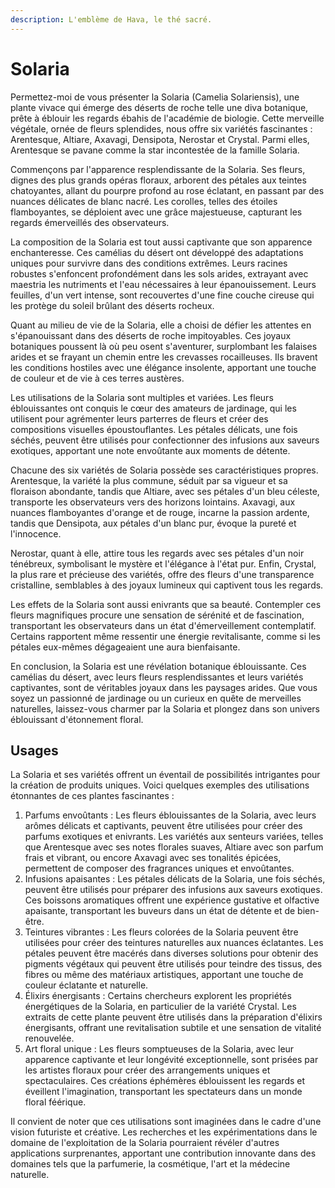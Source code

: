 ```yaml
---
description: L'emblème de Hava, le thé sacré.
---
```


# Solaria

Permettez-moi de vous présenter la Solaria (Camelia Solariensis), une plante vivace qui émerge des déserts de roche telle une diva botanique, prête à éblouir les regards ébahis de l'académie de biologie. Cette merveille végétale, ornée de fleurs splendides, nous offre six variétés fascinantes : Arentesque, Altiare, Axavagi, Densipota, Nerostar et Crystal. Parmi elles, Arentesque se pavane comme la star incontestée de la famille Solaria.

Commençons par l'apparence resplendissante de la Solaria. Ses fleurs, dignes des plus grands opéras floraux, arborent des pétales aux teintes chatoyantes, allant du pourpre profond au rose éclatant, en passant par des nuances délicates de blanc nacré. Les corolles, telles des étoiles flamboyantes, se déploient avec une grâce majestueuse, capturant les regards émerveillés des observateurs.

La composition de la Solaria est tout aussi captivante que son apparence enchanteresse. Ces camélias du désert ont développé des adaptations uniques pour survivre dans des conditions extrêmes. Leurs racines robustes s'enfoncent profondément dans les sols arides, extrayant avec maestria les nutriments et l'eau nécessaires à leur épanouissement. Leurs feuilles, d'un vert intense, sont recouvertes d'une fine couche cireuse qui les protège du soleil brûlant des déserts rocheux.

Quant au milieu de vie de la Solaria, elle a choisi de défier les attentes en s'épanouissant dans des déserts de roche impitoyables. Ces joyaux botaniques poussent là où peu osent s'aventurer, surplombant les falaises arides et se frayant un chemin entre les crevasses rocailleuses. Ils bravent les conditions hostiles avec une élégance insolente, apportant une touche de couleur et de vie à ces terres austères.

Les utilisations de la Solaria sont multiples et variées. Les fleurs éblouissantes ont conquis le cœur des amateurs de jardinage, qui les utilisent pour agrémenter leurs parterres de fleurs et créer des compositions visuelles époustouflantes. Les pétales délicats, une fois séchés, peuvent être utilisés pour confectionner des infusions aux saveurs exotiques, apportant une note envoûtante aux moments de détente.

Chacune des six variétés de Solaria possède ses caractéristiques propres. Arentesque, la variété la plus commune, séduit par sa vigueur et sa floraison abondante, tandis que Altiare, avec ses pétales d'un bleu céleste, transporte les observateurs vers des horizons lointains. Axavagi, aux nuances flamboyantes d'orange et de rouge, incarne la passion ardente, tandis que Densipota, aux pétales d'un blanc pur, évoque la pureté et l'innocence.

Nerostar, quant à elle, attire tous les regards avec ses pétales d'un noir ténébreux, symbolisant le mystère et l'élégance à l'état pur. Enfin, Crystal, la plus rare et précieuse des variétés, offre des fleurs d'une transparence cristalline, semblables à des joyaux lumineux qui captivent tous les regards.

Les effets de la Solaria sont aussi enivrants que sa beauté. Contempler ces fleurs magnifiques procure une sensation de sérénité et de fascination, transportant les observateurs dans un état d'émerveillement contemplatif. Certains rapportent même ressentir une énergie revitalisante, comme si les pétales eux-mêmes dégageaient une aura bienfaisante.

En conclusion, la Solaria est une révélation botanique éblouissante. Ces camélias du désert, avec leurs fleurs resplendissantes et leurs variétés captivantes, sont de véritables joyaux dans les paysages arides. Que vous soyez un passionné de jardinage ou un curieux en quête de merveilles naturelles, laissez-vous charmer par la Solaria et plongez dans son univers éblouissant d'étonnement floral.

## **Usages**

La Solaria et ses variétés offrent un éventail de possibilités intrigantes pour la création de produits uniques. Voici quelques exemples des utilisations étonnantes de ces plantes fascinantes :

1. Parfums envoûtants : Les fleurs éblouissantes de la Solaria, avec leurs arômes délicats et captivants, peuvent être utilisées pour créer des parfums exotiques et enivrants. Les variétés aux senteurs variées, telles que Arentesque avec ses notes florales suaves, Altiare avec son parfum frais et vibrant, ou encore Axavagi avec ses tonalités épicées, permettent de composer des fragrances uniques et envoûtantes.
2. Infusions apaisantes : Les pétales délicats de la Solaria, une fois séchés, peuvent être utilisés pour préparer des infusions aux saveurs exotiques. Ces boissons aromatiques offrent une expérience gustative et olfactive apaisante, transportant les buveurs dans un état de détente et de bien-être.
3. Teintures vibrantes : Les fleurs colorées de la Solaria peuvent être utilisées pour créer des teintures naturelles aux nuances éclatantes. Les pétales peuvent être macérés dans diverses solutions pour obtenir des pigments végétaux qui peuvent être utilisés pour teindre des tissus, des fibres ou même des matériaux artistiques, apportant une touche de couleur éclatante et naturelle.
4. Élixirs énergisants : Certains chercheurs explorent les propriétés énergétiques de la Solaria, en particulier de la variété Crystal. Les extraits de cette plante peuvent être utilisés dans la préparation d'élixirs énergisants, offrant une revitalisation subtile et une sensation de vitalité renouvelée.
5. Art floral unique : Les fleurs somptueuses de la Solaria, avec leur apparence captivante et leur longévité exceptionnelle, sont prisées par les artistes floraux pour créer des arrangements uniques et spectaculaires. Ces créations éphémères éblouissent les regards et éveillent l'imagination, transportant les spectateurs dans un monde floral féérique.

Il convient de noter que ces utilisations sont imaginées dans le cadre d'une vision futuriste et créative. Les recherches et les expérimentations dans le domaine de l'exploitation de la Solaria pourraient révéler d'autres applications surprenantes, apportant une contribution innovante dans des domaines tels que la parfumerie, la cosmétique, l'art et la médecine naturelle.
